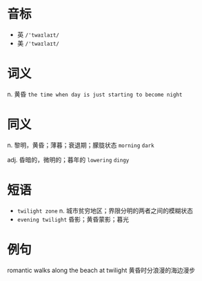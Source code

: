 # 音标

- 英 `/'twaɪlaɪt/`
- 美 `/'twaɪlaɪt/`

# 词义

n. 黄昏
`the time when day is just starting to become night`

# 同义

n. 黎明，黄昏；薄暮；衰退期；朦胧状态
`morning` `dark`

adj. 昏暗的，微明的；暮年的
`lowering` `dingy`

# 短语

- `twilight zone` n. 城市贫穷地区；界限分明的两者之间的模糊状态
- `evening twilight` 昏影；黄昏蒙影；暮光

# 例句

romantic walks along the beach at twilight
黄昏时分浪漫的海边漫步


